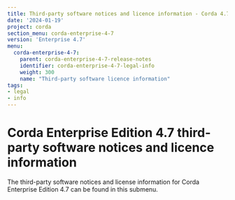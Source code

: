```yaml
---
title: Third-party software notices and licence information - Corda 4.7
date: '2024-01-19'
project: corda
section_menu: corda-enterprise-4-7
version: 'Enterprise 4.7'
menu:
  corda-enterprise-4-7:
    parent: corda-enterprise-4-7-release-notes
    identifier: corda-enterprise-4-7-legal-info
    weight: 300
    name: "Third-party software licence information"
tags:
- legal
- info
---
```


# Corda Enterprise Edition 4.7 third-party software notices and licence information

The third-party software notices and license information for Corda Enterprise Edition 4.7 can be found in this submenu.